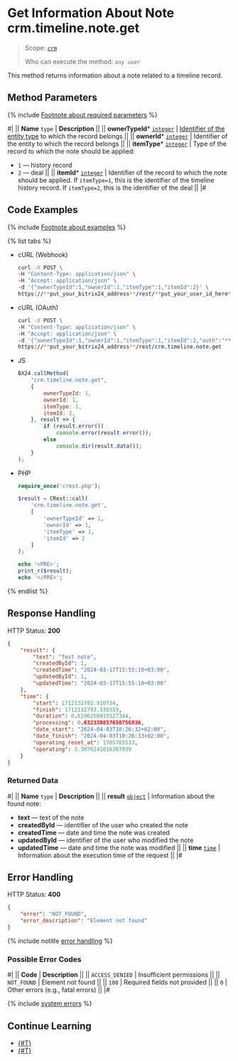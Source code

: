 # Get Information About Note crm.timeline.note.get

> Scope: [`crm`](../../../scopes/permissions.md)
>
> Who can execute the method: `any user`

This method returns information about a note related to a timeline record.

## Method Parameters

{% include [Footnote about required parameters](../../../../_includes/required.md) %}

#|
|| **Name**
`type` | **Description** ||
|| **ownerTypeId***
[`integer`](../../../data-types.md) | [Identifier of the entity type](../../data-types.md) to which the record belongs ||
|| **ownerId***
[`integer`](../../../data-types.md) | Identifier of the entity to which the record belongs ||
|| **itemType***
[`integer`](../../../data-types.md) | Type of the record to which the note should be applied: 

- `1` — history record
- `2` — deal ||
|| **itemId***
[`integer`](../../../data-types.md) | Identifier of the record to which the note should be applied. If `itemType=1`, this is the identifier of the timeline history record. If `itemType=2`, this is the identifier of the deal ||
|#

## Code Examples

{% include [Footnote about examples](../../../../_includes/examples.md) %}

{% list tabs %}

- cURL (Webhook)

    ```bash
    curl -X POST \
    -H "Content-Type: application/json" \
    -H "Accept: application/json" \
    -d '{"ownerTypeId":1,"ownerId":1,"itemType":1,"itemId":2}' \
    https://**put_your_bitrix24_address**/rest/**put_your_user_id_here**/**put_your_webhook_here**/crm.timeline.note.get
    ```

- cURL (OAuth)

    ```bash
    curl -X POST \
    -H "Content-Type: application/json" \
    -H "Accept: application/json" \
    -d '{"ownerTypeId":1,"ownerId":1,"itemType":1,"itemId":2,"auth":"**put_access_token_here**"}' \
    https://**put_your_bitrix24_address**/rest/crm.timeline.note.get
    ```

- JS

    ```js
    BX24.callMethod(
        "crm.timeline.note.get",
        {
            ownerTypeId: 1,
            ownerId: 1,
            itemType: 1,
            itemId: 2,
        }, result => {
            if (result.error())
                console.error(result.error());
            else
                console.dir(result.data());
        }
    );
    ```

- PHP

    ```php
    require_once('crest.php');

    $result = CRest::call(
        'crm.timeline.note.get',
        [
            'ownerTypeId' => 1,
            'ownerId' => 1,
            'itemType' => 1,
            'itemId' => 2
        ]
    );

    echo '<PRE>';
    print_r($result);
    echo '</PRE>';
    ```
{% endlist %}

## Response Handling

HTTP Status: **200**

```json
{
    "result": {
        "text": "Test note",
        "createdById": 1,
        "createdTime": "2024-03-17T15:55:10+03:00",
        "updatedById": 1,
        "updatedTime": "2024-03-17T15:55:10+03:00"
    },
    "time": {
        "start": 1712132792.910734,
        "finish": 1712132793.530359,
        "duration": 0.6196250915527344,
        "processing": 0.032338857650756836,
        "date_start": "2024-04-03T10:26:32+02:00",
        "date_finish": "2024-04-03T10:26:33+02:00",
        "operating_reset_at": 1705765533,
        "operating": 3.3076241016387939
    }
}
```

### Returned Data

#|
|| **Name**
`type` | **Description** ||
|| **result**
[`object`](../../../data-types.md) | Information about the found note:

- **text** — text of the note
- **createdById** — identifier of the user who created the note
- **createdTime** — date and time the note was created
- **updatedById** — identifier of the user who modified the note
- **updatedTime** — date and time the note was modified ||
|| **time**
[`time`](../../../data-types.md) | Information about the execution time of the request ||
|#

## Error Handling

HTTP Status: **400**

```json
{
    "error": "NOT_FOUND",
    "error_description": "Element not found"
}
```

{% include notitle [error handling](../../../../_includes/error-info.md) %}

### Possible Error Codes

#|
|| **Code** | **Description** ||
|| `ACCESS_DENIED` | Insufficient permissions ||
|| `NOT_FOUND` | Element not found ||
|| `100` | Required fields not provided ||
|| `0` | Other errors (e.g., fatal errors) ||
|#

{% include [system errors](../../../../_includes/system-errors.md) %}

## Continue Learning

- [{#T}](./crm-timeline-note-delete.md)
- [{#T}](./crm-timeline-note-save.md)